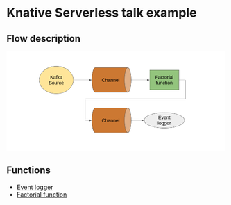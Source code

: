 # Knative Serverless talk example

## Flow description

![](flow.png)

## Functions

* [Event logger](https://github.com/knative/eventing-contrib/blob/master/cmd/event_display/main.go)
* [Factorial function](rust-factorial-function/src/main.rs)



